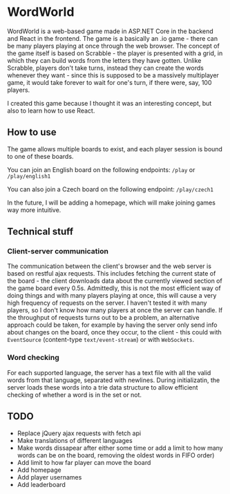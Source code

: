 ﻿
# WordWorld

WordWorld is a web-based game made in ASP.NET Core in the backend and React in the frontend. The game is a basically an .io game - there can be
many players playing at once through the web browser. The concept of the game itself is based on Scrabble - the player is presented with a grid,
in which they can build words from the letters they have gotten. Unlike Scrabble, players don't take turns, instead
they can create the words whenever they want - since this is supposed to be a massively multiplayer game, it would take forever to wait for one's
turn, if there were, say, 100 players.

I created this game because I thought it was an interesting concept, but also to learn how to use React.

## How to use

The game allows multiple boards to exist, and each player session is bound to one of these boards.

You can join an English board on the following endpoints: `/play` or `/play/english1`

You can also join a Czech board on the following endpoint: `/play/czech1`

In the future, I will be adding a homepage, which will make joining games way more intuitive.

## Technical stuff

### Client-server communication

The communication between the client's browser and the web server is based on restful ajax requests. This includes fetching the current state of the board -
the client downloads data about the currently viewed section of the game board every 0.5s. Admittedly, this is not the most efficient way of doing things and with
many players playing at once, this will cause a very high frequency of requests on the server. I haven't tested it with many players, so I don't know how 
many players at once the server can handle. If the throughput of requests turns out to be a problem, an alternative approach could be taken, for example
by having the server only send info about changes on the board, once they occur, to the client - this could with `EventSource` (content-type `text/event-stream`) or with `WebSockets`.

### Word checking

For each supported language, the server has a text file with all the valid words from that language, separated with newlines. During initializatin, the server loads these
words into a trie data structure to allow efficient checking of whether a word is in the set or not.

## TODO

- Replace jQuery ajax requests with fetch api
- Make translations of different languages
- Make words dissapear after either some time or add a limit to how many words can be on the board, removing the oldest words in FIFO order)
- Add limit to how far player can move the board
- Add homepage
- Add player usernames
- Add leaderboard